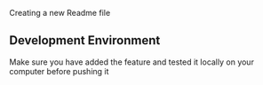 
<P>Creating a new Readme file<p>


## Development Environment

Make sure you have added the feature and tested it locally on your computer before pushing it 
